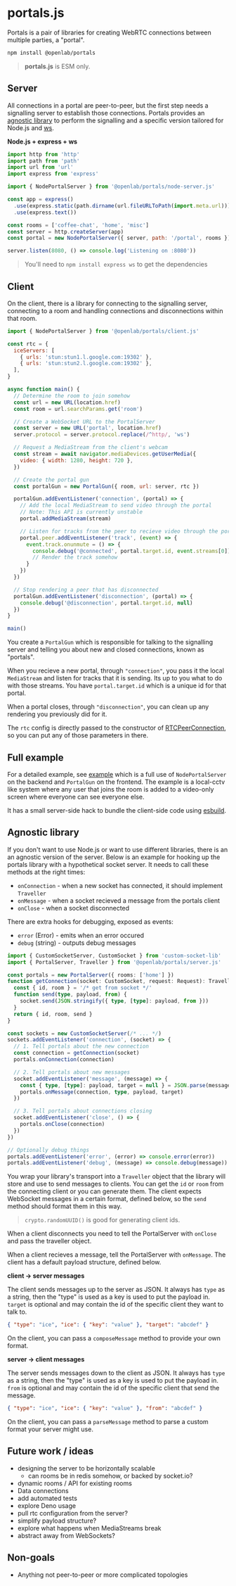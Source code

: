 # portals.js

Portals is a pair of libraries for creating WebRTC connections between multiple parties, a "portal".

```sh
npm install @openlab/portals
```

> **portals.js** is ESM only.

## Server

All connections in a portal are peer-to-peer, but the first step needs a signalling server to establish those connections.
Portals provides an [agnostic library](#agnostic-library) to perform the signalling and a specific version
tailored for Node.js and [ws](https://github.com/websockets/ws).

**Node.js + express + ws**

```js
import http from 'http'
import path from 'path'
import url from 'url'
import express from 'express'

import { NodePortalServer } from '@openlab/portals/node-server.js'

const app = express()
  .use(express.static(path.dirname(url.fileURLToPath(import.meta.url))))
  .use(express.text())

const rooms = ['coffee-chat', 'home', 'misc']
const server = http.createServer(app)
const portal = new NodePortalServer({ server, path: '/portal', rooms })

server.listen(8080, () => console.log('Listening on :8080'))
```

> You'll need to `npm install express ws` to get the dependencies

## Client

On the client, there is a library for connecting to the signalling server,
connecting to a room and handling connections and disconnections within that room.

```js
import { NodePortalServer } from '@openlab/portals/client.js'

const rtc = {
  iceServers: [
    { urls: 'stun:stun1.l.google.com:19302' },
    { urls: 'stun:stun2.l.google.com:19302' },
  ],
}

async function main() {
  // Determine the room to join somehow
  const url = new URL(location.href)
  const room = url.searchParams.get('room')

  // Create a WebSocket URL to the PortalServer
  const server = new URL('portal', location.href)
  server.protocol = server.protocol.replace(/^http/, 'ws')

  // Request a MediaStream from the client's webcam
  const stream = await navigator.mediaDevices.getUserMedia({
    video: { width: 1280, height: 720 },
  })

  // Create the portal gun
  const portalGun = new PortalGun({ room, url: server, rtc })

  portalGun.addEventListener('connection', (portal) => {
    // Add the local MediaStream to send video through the portal
    // Note: This API is currently unstable
    portal.addMediaStream(stream)

    // Listen for tracks from the peer to recieve video through the portal
    portal.peer.addEventListener('track', (event) => {
      event.track.onunmute = () => {
        console.debug('@connected', portal.target.id, event.streams[0])
        // Render the track somehow
      }
    })
  })

  // Stop rendering a peer that has disconnected
  portalGun.addEventListener('disconnection', (portal) => {
    console.debug('@disconnection', portal.target.id, null)
  })
}

main()
```

You create a `PortalGun` which is responsible for talking to the signalling server and telling you about new and closed connections, known as "portals".

When you recieve a new portal, through `"connection"`, you pass it the local `MediaStream` and listen for tracks that it is sending. Its up to you what to do with those streams.
You have `portal.target.id` which is a unique id for that portal.

When a portal closes, through `"disconnection"`, you can clean up any rendering you previously did for it.

The `rtc` config is directly passed to the constructor of [RTCPeerConnection](https://developer.mozilla.org/en-US/docs/Web/API/RTCPeerConnection/RTCPeerConnection), so you can put any of those parameters in there.

## Full example

For a detailed example, see [example](./example) which is a full use of `NodePortalServer` on the backend and `PortalGun` on the frontend. The example is a local-cctv like system where any user that joins the room is added to a video-only screen where everyone can see everyone else.

It has a small server-side hack to bundle the client-side code using [esbuild](https://esbuild.github.io/).

## Agnostic library

If you don't want to use Node.js or want to use different libraries,
there is an an agnostic version of the server.
Below is an example for hooking up the portals library with a hypothetical socket server.
It needs to call these methods at the right times:

- `onConnection` - when a new socket has connected, it should implement `Traveller`
- `onMessage` - when a socket recieved a message from the portals client
- `onClose` - when a socket disconnected

There are extra hooks for debugging, exposed as events:

- `error` (Error) - emits when an error occured
- `debug` (string) - outputs debug messages

```ts
import { CustomSocketServer, CustomSocket } from 'custom-socket-lib'
import { PortalServer, Traveller } from '@openlab/portals/server.js'

const portals = new PortalServer({ rooms: ['home'] })
function getConnection(socket: CustomSocket, request: Request): Traveller {
  const { id, room } = '/* get from socket */'
  function send(type, payload, from) {
    socket.send(JSON.stringify({ type, [type]: payload, from }))
  }
  return { id, room, send }
}

const sockets = new CustomSocketServer(/* ... */)
sockets.addEventListener('connection', (socket) => {
  // 1. Tell portals about the new connection
  const connection = getConnection(socket)
  portals.onConnection(connection)

  // 2. Tell portals about new messages
  socket.addEventListener('message', (message) => {
    const { type, [type]: payload, target = null } = JSON.parse(message)
    portals.onMessage(connection, type, payload, target)
  })

  // 3. Tell portals about connections closing
  socket.addEventListener('close', () => {
    portals.onClose(connection)
  })
})

// Optionally debug things
portals.addEventListener('error', (error) => console.error(error))
portals.addEventListener('debug', (message) => console.debug(message))
```

You wrap your library's transport into a `Traveller` object that the library
will store and use to send messages to clients.
You can get the `id` or `room` from the connecting client or you can generate them.
The client expects WebSocket messages in a certain format, defined below,
so the `send` method should format them in this way.

> `crypto.randomUUID()` is good for generating client ids.

When a client disconnects you need to tell the PortalServer with `onClose` and pass the traveller object.

When a client recieves a message, tell the PortalServer with `onMessage`.
The client has a default payload structure, defined below.

**client → server messages**

The client sends messages up to the server as JSON.
It always has `type` as a string, then the "type" is used as a key is used to put the payload in.
`target` is optional and may contain the id of the specific client they want to talk to.

```json
{ "type": "ice", "ice": { "key": "value" }, "target": "abcdef" }
```

On the client, you can pass a `composeMessage` method to provide your own format.

**server → client messages**

The server sends messages down to the client as JSON.
It always has `type` as a string, then the "type" is used as a key is used to put the payload in.
`from` is optional and may contain the id of the specific client that send the message.

```json
{ "type": "ice", "ice": { "key": "value" }, "from": "abcdef" }
```

On the client, you can pass a `parseMessage` method to parse a custom format your server might use.

## Future work / ideas

- designing the server to be horizontally scalable
  - can rooms be in redis somehow, or backed by socket.io?
- dynamic rooms / API for existing rooms
- Data connections
- add automated tests
- explore Deno usage
- pull rtc configuration from the server?
- simplify payload structure?
- explore what happens when MediaStreams break
- abstract away from WebSockets?

## Non-goals

- Anything not peer-to-peer or more complicated topologies

